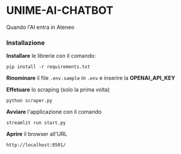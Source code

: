 # UNIME-AI-CHATBOT

Quando l'AI entra in Ateneo


### Installazione

**Installare** le librerie con il comando: 

```
pip install -r requirements.txt
```

**Rinominare** il file `.env.sample` in `.env` e inserire la **OPENAI_API_KEY**


**Effetuare** lo scraping (solo la prima volta)
```
python scraper.py
```

**Avviare** l'applicazione con il comando
```
streamlit run start.py
```

**Aprire** il browser all'URL 
```
http://localhost:8501/
```
